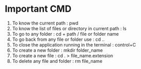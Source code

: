 # Important CMD

1. To know the current path : pwd
2. To know the list of files or directory in current path : ls
3. To go to any folder : cd + path / file or folder name 
4. To go back from any file or folder use : cd ..
5. To close the application running in the terminal : control+C
6. To create a new folder : mkdir folder_name
7. To create a new file  : cd . > file_name.extension
8. To delete any file and folder : rm file_name